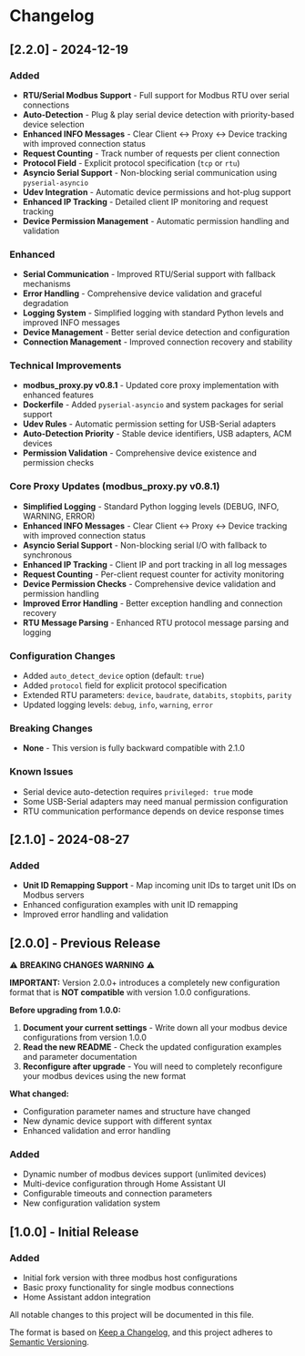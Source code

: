 # Changelog

## [2.2.0] - 2024-12-19

### Added
- **RTU/Serial Modbus Support** - Full support for Modbus RTU over serial connections
- **Auto-Detection** - Plug & play serial device detection with priority-based device selection
- **Enhanced INFO Messages** - Clear Client ↔ Proxy ↔ Device tracking with improved connection status
- **Request Counting** - Track number of requests per client connection
- **Protocol Field** - Explicit protocol specification (`tcp` or `rtu`)
- **Asyncio Serial Support** - Non-blocking serial communication using `pyserial-asyncio`
- **Udev Integration** - Automatic device permissions and hot-plug support
- **Enhanced IP Tracking** - Detailed client IP monitoring and request tracking
- **Device Permission Management** - Automatic permission handling and validation

### Enhanced
- **Serial Communication** - Improved RTU/Serial support with fallback mechanisms
- **Error Handling** - Comprehensive device validation and graceful degradation
- **Logging System** - Simplified logging with standard Python levels and improved INFO messages
- **Device Management** - Better serial device detection and configuration
- **Connection Management** - Improved connection recovery and stability

### Technical Improvements
- **modbus_proxy.py v0.8.1** - Updated core proxy implementation with enhanced features
- **Dockerfile** - Added `pyserial-asyncio` and system packages for serial support
- **Udev Rules** - Automatic permission setting for USB-Serial adapters
- **Auto-Detection Priority** - Stable device identifiers, USB adapters, ACM devices
- **Permission Validation** - Comprehensive device existence and permission checks

### Core Proxy Updates (modbus_proxy.py v0.8.1)
- **Simplified Logging** - Standard Python logging levels (DEBUG, INFO, WARNING, ERROR)
- **Enhanced INFO Messages** - Clear Client ↔ Proxy ↔ Device tracking with improved connection status
- **Asyncio Serial Support** - Non-blocking serial I/O with fallback to synchronous
- **Enhanced IP Tracking** - Client IP and port tracking in all log messages
- **Request Counting** - Per-client request counter for activity monitoring
- **Device Permission Checks** - Comprehensive device validation and permission handling
- **Improved Error Handling** - Better exception handling and connection recovery
- **RTU Message Parsing** - Enhanced RTU protocol message parsing and logging

### Configuration Changes
- Added `auto_detect_device` option (default: `true`)
- Added `protocol` field for explicit protocol specification
- Extended RTU parameters: `device`, `baudrate`, `databits`, `stopbits`, `parity`
- Updated logging levels: `debug`, `info`, `warning`, `error`

### Breaking Changes
- **None** - This version is fully backward compatible with 2.1.0

### Known Issues
- Serial device auto-detection requires `privileged: true` mode
- Some USB-Serial adapters may need manual permission configuration
- RTU communication performance depends on device response times

## [2.1.0] - 2024-08-27

### Added
- **Unit ID Remapping Support** - Map incoming unit IDs to target unit IDs on Modbus servers
- Enhanced configuration examples with unit ID remapping
- Improved error handling and validation

## [2.0.0] - Previous Release

⚠️ **BREAKING CHANGES WARNING** ⚠️

**IMPORTANT:** Version 2.0.0+ introduces a completely new configuration format that is **NOT compatible** with version 1.0.0 configurations.

**Before upgrading from 1.0.0:**
1. **Document your current settings** - Write down all your modbus device configurations from version 1.0.0
2. **Read the new README** - Check the updated configuration examples and parameter documentation  
3. **Reconfigure after upgrade** - You will need to completely reconfigure your modbus devices using the new format

**What changed:**
- Configuration parameter names and structure have changed
- New dynamic device support with different syntax
- Enhanced validation and error handling

### Added
- Dynamic number of modbus devices support (unlimited devices)
- Multi-device configuration through Home Assistant UI
- Configurable timeouts and connection parameters
- New configuration validation system

## [1.0.0] - Initial Release

### Added
- Initial fork version with three modbus host configurations
- Basic proxy functionality for single modbus connections
- Home Assistant addon integration


All notable changes to this project will be documented in this file.

The format is based on [Keep a Changelog](https://keepachangelog.com/en/1.0.0/),
and this project adheres to [Semantic Versioning](https://semver.org/spec/v2.0.0.html).

